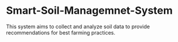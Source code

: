 # Smart-Soil-Managemnet-System
This system aims to collect and analyze soil data to provide recommendations for best farming practices.
